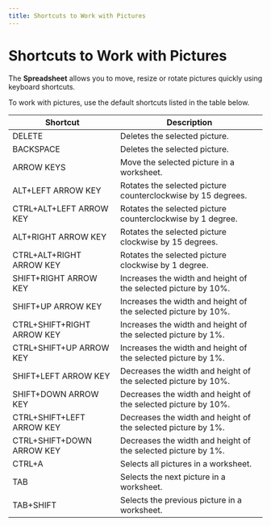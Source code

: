 ```yaml
---
title: Shortcuts to Work with Pictures
---
```

# Shortcuts to Work with Pictures
The **Spreadsheet** allows you to move, resize or rotate pictures quickly using keyboard shortcuts.

To work with pictures, use the default shortcuts listed in the table below.

| Shortcut | Description |
|---|---|
| DELETE | Deletes the selected picture. |
| BACKSPACE | Deletes the selected picture. |
| ARROW KEYS | Move the selected picture in a worksheet. |
| ALT+LEFT ARROW KEY | Rotates the selected picture counterclockwise by 15 degrees. |
| CTRL+ALT+LEFT ARROW KEY | Rotates the selected picture counterclockwise by 1 degree. |
| ALT+RIGHT ARROW KEY | Rotates the selected picture clockwise by 15 degrees. |
| CTRL+ALT+RIGHT ARROW KEY | Rotates the selected picture clockwise by 1 degree. |
| SHIFT+RIGHT ARROW KEY | Increases the width and height of the selected picture by 10%. |
| SHIFT+UP ARROW KEY | Increases the width and height of the selected picture by 10%. |
| CTRL+SHIFT+RIGHT ARROW KEY | Increases the width and height of the selected picture by 1%. |
| CTRL+SHIFT+UP ARROW KEY | Increases the width and height of the selected picture by 1%. |
| SHIFT+LEFT ARROW KEY | Decreases the width and height of the selected picture by 10%. |
| SHIFT+DOWN ARROW KEY | Decreases the width and height of the selected picture by 10%. |
| CTRL+SHIFT+LEFT ARROW KEY | Decreases the width and height of the selected picture by 1%. |
| CTRL+SHIFT+DOWN ARROW KEY | Decreases the width and height of the selected picture by 1%. |
| CTRL+A | Selects all pictures in a worksheet. |
| TAB | Selects the next picture in a worksheet. |
| TAB+SHIFT | Selects the previous picture in a worksheet. |